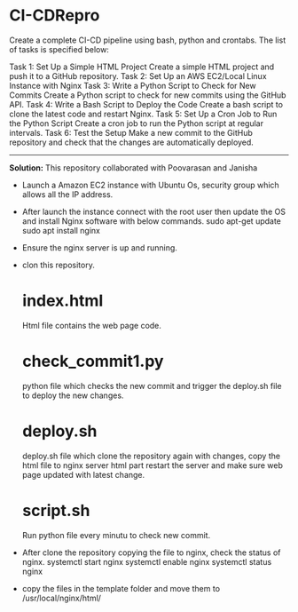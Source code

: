# CI-CDRepro
Create a complete CI-CD pipeline using bash, python and crontabs. The list of tasks is specified below: 

Task 1: Set Up a Simple HTML Project 
Create a simple HTML project and push it to a GitHub repository. 
Task 2: Set Up an AWS EC2/Local Linux Instance with Nginx
Task 3: Write a Python Script to Check for New Commits
 Create a Python script to check for new commits using the GitHub API.
Task 4: Write a Bash Script to Deploy the Code
Create a bash script to clone the latest code and restart Nginx.
Task 5: Set Up a Cron Job to Run the Python Script
Create a cron job to run the Python script at regular intervals.
Task 6: Test the Setup 
Make a new commit to the GitHub repository and check that the changes are automatically deployed. 
_________________________________________________________________________________________________________
**Solution:** This repository collaborated with Poovarasan and Janisha
* Launch a Amazon EC2 instance with Ubuntu Os, security group which allows all the IP address.
* After launch the instance connect with the root user then update the OS and install Nginx software with below commands.
    sudo apt-get update
    sudo apt install nginx
* Ensure the nginx server is up and running.
* clon this repository.
  # index.html
   Html file contains the web page code.
  # check_commit1.py
    python file which checks the new commit and trigger the deploy.sh file to deploy the new changes.
  # deploy.sh
    deploy.sh file which clone the repository again with changes, copy the html file to nginx server html part restart the server and make sure web page updated with latest change.
  # script.sh
    Run python file every minutu to check new commit.

* After clone the repository copying the file to nginx, check the status of nginx.
   systemctl start nginx
   systemctl enable nginx
   systemctl status nginx
* copy the files in the template folder and move them to /usr/local/nginx/html/ 
